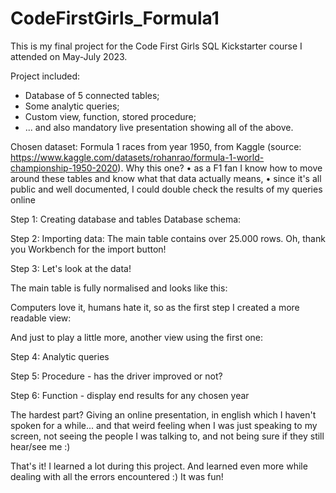 # CodeFirstGirls_Formula1
This is my final project for the Code First Girls SQL Kickstarter course I attended on May-July 2023.

Project included:
- Database of 5 connected tables;
- Some analytic queries;
- Custom view, function, stored procedure;
- ... and also mandatory live presentation showing all of the above.

Chosen dataset:
Formula 1 races from year 1950, from Kaggle (source: https://www.kaggle.com/datasets/rohanrao/formula-1-world-championship-1950-2020).
Why this one?
•	as a F1 fan I know how to move around these tables and know what that data actually means,
•	since it's all public and well documented, I could double check the results of my queries online

Step 1: Creating database and tables
Database schema:

Step 2: Importing data:
The main table contains over 25.000 rows. Oh, thank you Workbench for the import button!

Step 3: Let's look at the data!

The main table is fully normalised and looks like this:

Computers love it, humans hate it, so as the first step I created a more readable view: 

And just to play a little more, another view using the first one:

Step 4: Analytic queries


Step 5: Procedure - has the driver improved or not?


Step 6: Function - display end results for any chosen year

The hardest part? Giving an online presentation, in english which I haven't spoken for a while... and that weird feeling when I was just speaking to my screen, not seeing the people I was talking to, and not being sure if they still hear/see me :)

That's it!
I learned a lot during this project. And learned even more while dealing with all the errors encountered :)
It was fun!
